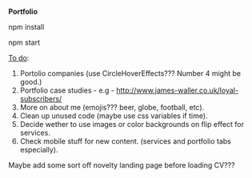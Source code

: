 <strong>Portfolio</strong>


npm install


npm start


<u>To do</u>:

1. Portolio companies (use CircleHoverEffects??? Number 4 might be good.)
2. Portfolio case studies - e.g - http://www.james-waller.co.uk/loyal-subscribers/
3. More on about me (emojis??? beer, globe, football, etc).
4. Clean up unused code (maybe use css variables if time).
5. Decide wether to use images or color backgrounds on flip effect for services.
6. Check mobile stuff for new content. (services and portfolio tabs especially).

Maybe add some sort off novelty landing page before loading CV???
